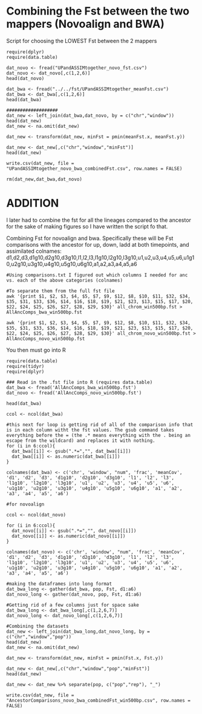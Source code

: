 # Combining the Fst between the two mappers (Novoalign and BWA)

Script for choosing the LOWEST Fst between the 2 mappers
```
require(dplyr)
require(data.table)

dat_novo <- fread("UPandASSIMtogether_novo_fst.csv")
dat_novo <- dat_novo[,c(1,2,6)]
head(dat_novo)

dat_bwa <- fread("../../fst/UPandASSIMtogether_meanFst.csv")
dat_bwa <- dat_bwa[,c(1,2,6)]
head(dat_bwa)

###################
dat_new <- left_join(dat_bwa,dat_novo, by = c("chr","window"))
head(dat_new)
dat_new <- na.omit(dat_new)

dat_new <- transform(dat_new, minFst = pmin(meanFst.x, meanFst.y))

dat_new <- dat_new[,c("chr","window","minFst")]
head(dat_new)

write.csv(dat_new, file = "UPandASSIMtogether_novo_bwa_combinedFst.csv", row.names = FALSE)

rm(dat_new,dat_bwa,dat_novo)
```

# ADDITION
I later had to combine the fst for all the lineages compared to the ancestor for the sake of making figures so I have written the script fo that.

Combining Fst for novoalign and bwa. Specifically these will be Fst comparisons with the ancestor for up, down, ladd at both timepoints, and assimilated
colnames: d1,d2,d3,d1g10,d2g10,d3g10,l1,l2,l3,l1g10,l2g10,l3g10,u1,u2,u3,u4,u5,u6,u1g10,u2g10,u3g10,u4g10,u5g10,u6g10,a1,a2,a3,a4,a5,a6

```
#Using comparisons.txt I figured out which columns I needed for anc vs. each of the above categories (colnames)

#To separate them from the full fst file
awk '{print $1, $2, $3, $4, $5, $7, $9, $12, $8, $10, $11, $32, $34, $35, $31, $33, $36, $14, $16, $18, $19, $21, $23, $13, $15, $17, $20, $22, $24, $25, $26, $27, $28, $29, $30}' all_chrom_win500bp.fst > AllAncComps_bwa_win500bp.fst

awk '{print $1, $2, $3, $4, $5, $7, $9, $12, $8, $10, $11, $32, $34, $35, $31, $33, $36, $14, $16, $18, $19, $21, $23, $13, $15, $17, $20, $22, $24, $25, $26, $27, $28, $29, $30}' all_chrom_novo_win500bp.fst > AllAncComps_novo_win500bp.fst
```
You then must go into R
```
require(data.table)
require(tidyr)
require(dplyr)

### Read in the .fst file into R (requires data.table)
dat_bwa <- fread('AllAncComps_bwa_win500bp.fst')
dat_novo <- fread('AllAncComps_novo_win500bp.fst')

head(dat_bwa)

ccol <- ncol(dat_bwa)

#this next for loop is getting rid of all of the comparison info that is in each column witht the fst values. The gsub command takes everything before the = (the .* means everything with the . being an escape from the wildcard) and replaces it with nothing.
for (i in 6:ccol){
  dat_bwa[[i]] <- gsub(".*=","", dat_bwa[[i]])
  dat_bwa[[i]] <- as.numeric(dat_bwa[[i]])
}

colnames(dat_bwa) <- c('chr', 'window', "num", 'frac', 'meanCov', 'd1', 'd2', 'd3', 'd1g10', 'd2g10', 'd3g10', 'l1', 'l2', 'l3', 'l1g10', 'l2g10', 'l3g10', 'u1', 'u2', 'u3', 'u4', 'u5', 'u6', 'u1g10', 'u2g10', 'u3g10', 'u4g10', 'u5g10', 'u6g10', 'a1', 'a2', 'a3', 'a4', 'a5', 'a6')

#for novoalign

ccol <- ncol(dat_novo)

for (i in 6:ccol){
  dat_novo[[i]] <- gsub(".*=","", dat_novo[[i]])
  dat_novo[[i]] <- as.numeric(dat_novo[[i]])
}

colnames(dat_novo) <- c('chr', 'window', "num", 'frac', 'meanCov', 'd1', 'd2', 'd3', 'd1g10', 'd2g10', 'd3g10', 'l1', 'l2', 'l3', 'l1g10', 'l2g10', 'l3g10', 'u1', 'u2', 'u3', 'u4', 'u5', 'u6', 'u1g10', 'u2g10', 'u3g10', 'u4g10', 'u5g10', 'u6g10', 'a1', 'a2', 'a3', 'a4', 'a5', 'a6')

#making the dataframes into long format
dat_bwa_long <- gather(dat_bwa, pop, Fst, d1:a6)
dat_novo_long <- gather(dat_novo, pop, Fst, d1:a6)

#Getting rid of a few columns just for space sake
dat_bwa_long <- dat_bwa_long[,c(1,2,6,7)]
dat_novo_long <- dat_novo_long[,c(1,2,6,7)]

#Combining the datasets
dat_new <- left_join(dat_bwa_long,dat_novo_long, by = c("chr","window","pop"))
head(dat_new)
dat_new <- na.omit(dat_new)

dat_new <- transform(dat_new, minFst = pmin(Fst.x, Fst.y))

dat_new <- dat_new[,c("chr","window","pop","minFst")]
head(dat_new)

dat_new <- dat_new %>% separate(pop, c("pop","rep"), "_")

write.csv(dat_new, file = "AncestorComparisons_novo_bwa_combinedFst_win500bp.csv", row.names = FALSE)
```





